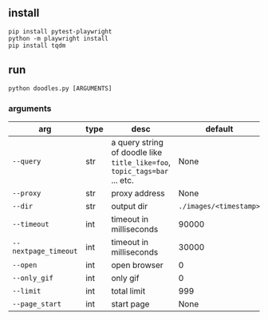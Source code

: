 ## install

```
pip install pytest-playwright
python -m playwright install
pip install tqdm
```

## run

```
python doodles.py [ARGUMENTS]
```

### arguments

arg|type|desc|default|required
---|---|---|---|---
`--query`|str|a query string of doodle like `title_like=foo`, `topic_tags=bar` ... etc. |None|√
`--proxy`|str|proxy address|None|×
`--dir`|str|output dir|`./images/<timestamp>`|×
`--timeout`|int|timeout in milliseconds|90000|×
`--nextpage_timeout`|int|timeout in milliseconds|30000|×
`--open`|int|open browser|0|×
`--only_gif`|int|only gif|0|×
`--limit`|int|total limit|999|×
`--page_start`|int|start page|None|×
